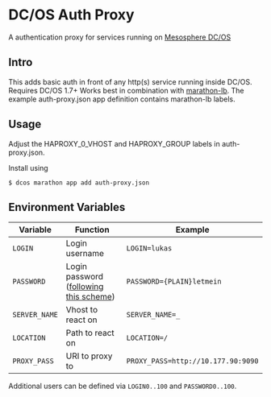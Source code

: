# DC/OS Auth Proxy
A authentication proxy for services running on [Mesosphere DC/OS](https://dcos.io/)

## Intro
This adds basic auth in front of any http(s) service running inside DC/OS. Requires DC/OS 1.7+
Works best in combination with [marathon-lb](https://github.com/mesosphere/marathon-lb). The example auth-proxy.json app definition contains marathon-lb labels.

## Usage
Adjust the HAPROXY_0_VHOST and HAPROXY_GROUP labels in auth-proxy.json.

Install using
```
$ dcos marathon app add auth-proxy.json
```

## Environment Variables
| Variable | Function | Example |
|----------|----------|-------|
|`LOGIN` | Login username | `LOGIN=lukas`|
|`PASSWORD` | Login password ([following this scheme](http://nginx.org/en/docs/http/ngx_http_auth_basic_module.html#auth_basic_user_file)) | `PASSWORD={PLAIN}letmein`|
|`SERVER_NAME` | Vhost to react on | `SERVER_NAME=_`|
|`LOCATION` | Path to react on | `LOCATION=/` |
|`PROXY_PASS` | URI to proxy to | `PROXY_PASS=http://10.177.90:9090`|

Additional users can be defined via `LOGIN0..100` and `PASSWORD0..100`.
